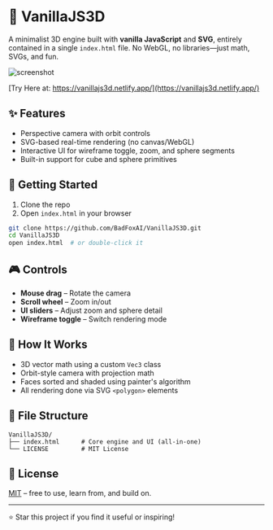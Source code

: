 # 🧊 VanillaJS3D

A minimalist 3D engine built with **vanilla JavaScript** and **SVG**, entirely contained in a single `index.html` file. No WebGL, no libraries—just math, SVGs, and fun.

![screenshot](https://raw.githubusercontent.com/BadFoxAI/VanillaJS3D/main/screenshot.png)

[Try Here at: https://vanillajs3d.netlify.app/](https://vanillajs3d.netlify.app/)

## ✨ Features

- Perspective camera with orbit controls
- SVG-based real-time rendering (no canvas/WebGL)
- Interactive UI for wireframe toggle, zoom, and sphere segments
- Built-in support for cube and sphere primitives

## 🚀 Getting Started

1. Clone the repo  
2. Open `index.html` in your browser

```bash
git clone https://github.com/BadFoxAI/VanillaJS3D.git
cd VanillaJS3D
open index.html  # or double-click it
```

## 🎮 Controls

- **Mouse drag** – Rotate the camera
- **Scroll wheel** – Zoom in/out
- **UI sliders** – Adjust zoom and sphere detail
- **Wireframe toggle** – Switch rendering mode

## 🧠 How It Works

- 3D vector math using a custom `Vec3` class
- Orbit-style camera with projection math
- Faces sorted and shaded using painter's algorithm
- All rendering done via SVG `<polygon>` elements

## 📁 File Structure

```
VanillaJS3D/
├── index.html      # Core engine and UI (all-in-one)
└── LICENSE         # MIT License
```

## 📃 License

[MIT](https://github.com/BadFoxAI/VanillaJS3D/blob/main/LICENSE) – free to use, learn from, and build on.

---

⭐ Star this project if you find it useful or inspiring!
